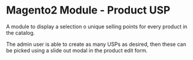 # Magento2 Module - Product USP

A module to display a selection o unique selling points for every product in the catalog.

The admin user is able to create as many USPs as desired, then these can be picked
using a slide out modal in the product edit form.